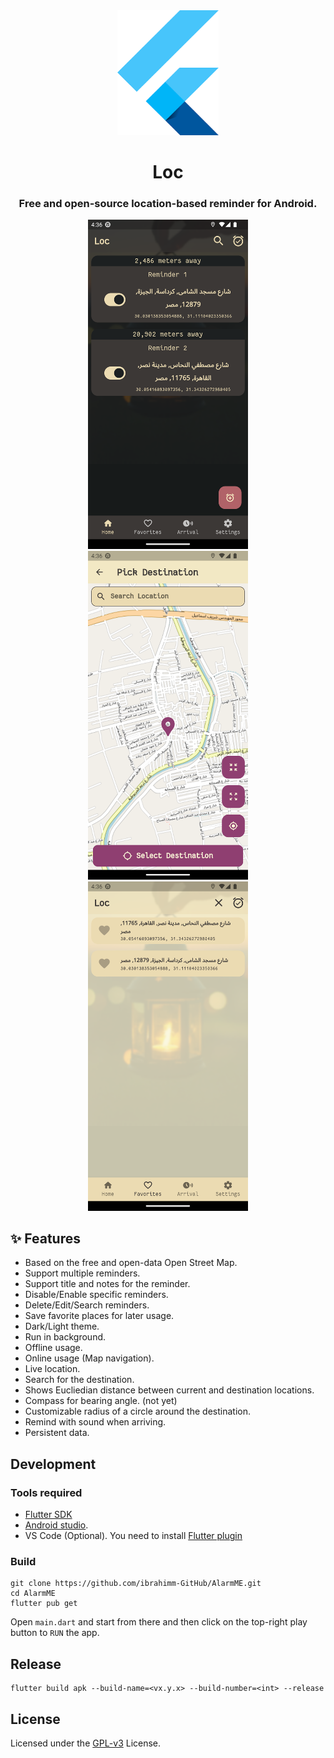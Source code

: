 <div align="center">
  <img src="assets/images/icon.png" height="200px"></img>
</div>

<h1 align="center">Loc</h1>
<h3 align="center">Free and open-source location-based reminder for Android.</h3>


<p align='center'>
</p>

<p align='center'>
  <img src="fastlane/metadata/android/en-US/images/phoneScreenshots/1.png" width="256"/>
  <img src="fastlane/metadata/android/en-US/images/phoneScreenshots/2.png" width="256"/>
  <img src="fastlane/metadata/android/en-US/images/phoneScreenshots/3.png" width="256"/>
</p>

## ✨ Features

- Based on the free and open-data Open Street Map.
- Support multiple reminders.
- Support title and notes for the reminder.
- Disable/Enable specific reminders.
- Delete/Edit/Search reminders.
- Save favorite places for later usage.
- Dark/Light theme.
- Run in background.
- Offline usage.
- Online usage (Map navigation).
- Live location.
- Search for the destination.
- Shows Eucliedian distance between current and destination locations.
- Compass for bearing angle. (not yet)
- Customizable radius of a circle around the destination.
- Remind with sound when arriving.
- Persistent data.

## Development

### Tools required

- [Flutter SDK](https://docs.flutter.dev/get-started/install/windows)
- [Android studio](https://developer.android.com/studio).
- VS Code (Optional). You need to install [Flutter plugin](https://marketplace.visualstudio.com/items?itemName=Dart-Code.flutter)

### Build

```shell
git clone https://github.com/ibrahimm-GitHub/AlarmME.git
cd AlarmME
flutter pub get
```

Open `main.dart` and start from there and then click on the top-right play button to `RUN` the app.

## Release

```shell
flutter build apk --build-name=<vx.y.x> --build-number=<int> --release
```

## License

Licensed under the [GPL-v3](LICENSE) License.
